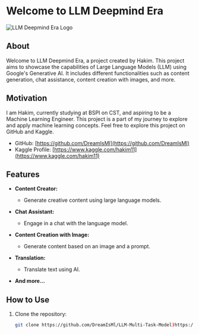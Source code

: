 # Welcome to LLM Deepmind Era

![LLM Deepmind Era Logo](https://images.wsj.net/im-568211)

## About

Welcome to LLM Deepmind Era, a project created by Hakim. This project aims to showcase the capabilities of Large Language Models (LLM) using Google's Generative AI. It includes different functionalities such as content generation, chat assistance, content creation with images, and more.

## Motivation

I am Hakim, currently studying at BSPI on CST, and aspiring to be a Machine Learning Engineer. This project is a part of my journey to explore and apply machine learning concepts. Feel free to explore this project on GitHub and Kaggle.

- GitHub: [https://github.com/DreamIsMl](https://github.com/DreamIsMl)
- Kaggle Profile: [https://www.kaggle.com/hakim11](https://www.kaggle.com/hakim11)

## Features

- **Content Creator:**
  - Generate creative content using large language models.
  
- **Chat Assistant:**
  - Engage in a chat with the language model.

- **Content Creation with Image:**
  - Generate content based on an image and a prompt.

- **Translation:**
  - Translate text using AI.

- **And more...**

## How to Use

1. Clone the repository:
   ```bash
   git clone https://github.com/DreamIsMl/LLM-Multi-Task-Model)https://github.com/DreamIsMl/LLM-Multi-Task-Model.git

